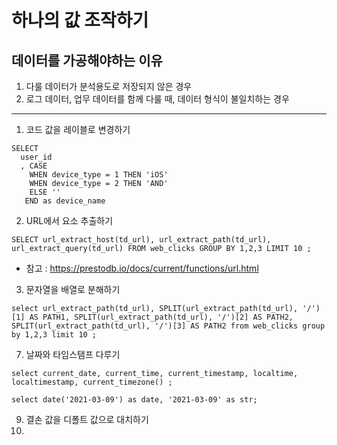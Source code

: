 # 하나의 값 조작하기
## 데이터를 가공해야하는 이유
1. 다룰 데이터가 분석용도로 저장되지 않은 경우
2. 로그 데이터, 업무 데이터를 함께 다룰 때, 데이터 형식이 불일치하는 경우

--------

1. 코드 값을 레이블로 변경하기
```
SELECT
  user_id
  , CASE
    WHEN device_type = 1 THEN 'iOS'
    WHEN device_type = 2 THEN 'AND'
    ELSE ''
   END as device_name
```
2. URL에서 요소 추출하기
```
SELECT url_extract_host(td_url), url_extract_path(td_url), url_extract_query(td_url) FROM web_clicks GROUP BY 1,2,3 LIMIT 10 ; 
```
- 참고 : https://prestodb.io/docs/current/functions/url.html
3. 문자열을 배열로 분해하기
```
select url_extract_path(td_url), SPLIT(url_extract_path(td_url), '/')[1] AS PATH1, SPLIT(url_extract_path(td_url), '/')[2] AS PATH2, SPLIT(url_extract_path(td_url), '/')[3] AS PATH2 from web_clicks group by 1,2,3 limit 10 ; 
```
7. 날짜와 타임스탬프 다루기
```
select current_date, current_time, current_timestamp, localtime, localtimestamp, current_timezone() ;
```
```
select date('2021-03-09') as date, '2021-03-09' as str;
```
9. 결손 값을 디폴트 값으로 대치하기
10. 
